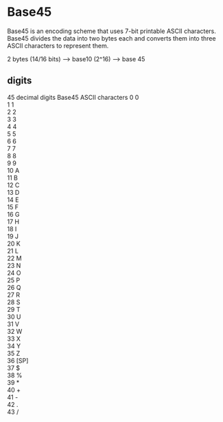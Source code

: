 
# Base45


Base45 is an encoding scheme that uses 7-bit printable ASCII characters.  
Base45 divides the data into two bytes each and converts them into three ASCII characters to represent them.  

2 bytes (14/16 bits) --> base10 (2^16) --> base 45 



## digits

45 decimal digits	Base45 ASCII characters
0	0  
1	1  
2	2  
3	3  
4	4  
5	5  
6	6  
7	7  
8	8  
9	9  
10	A  
11	B  
12	C  
13	D  
14	E  
15	F  
16	G  
17	H  
18	I  
19	J  
20	K  
21	L  
22	M  
23	N  
24	O  
25	P  
26	Q  
27	R  
28	S  
29	T  
30	U  
31	V  
32	W  
33	X  
34	Y  
35	Z  
36	[SP]  
37	$  
38	%  
39	*  
40	+  
41	-  
42	.   
43	/  

